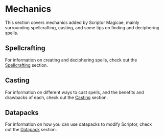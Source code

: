 # Mechanics

This section covers mechanics added by Scriptor Magicae, 
mainly surrounding spellcrafting, casting, and some tips on 
finding and deciphering spells.

## Spellcrafting

For information on creating and deciphering spells, check out 
the [Spellcrafting](spellcrafting.md) section.

## Casting
For information on different ways to cast spells, and the benefits and
drawbacks of each, check out the [Casting](casting.md) section.

## Datapacks
For information on how you can use datapacks to modify Scriptor,
check out the [Datapack](datapack.md) section.